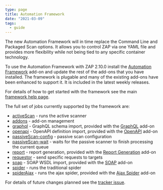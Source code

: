 ```yaml
---
type: page
title: Automation Framework
date: "2021-03-09"
tags:
  - guide
---
```


The new Automation Framework will in time replace the Command Line and Packaged Scan options.
It allows you to control ZAP via one YAML file and provides more flexibility while not being tied to any specific container technology.

To use the Automation Framework with ZAP 2.10.0 install the [Automation Framework](/docs/desktop/addons/automation-framework/)
add-on and update the rest of the add-ons that you have installed.
The framework is plugable and many of the existing add-ons have been enhanced to support it. It is included in the latest weekly releases.

For details of how to get started with the framework see the main [framework help page](/docs/desktop/addons/automation-framework/).

The full set of jobs currently supported by the framework are:

- [activeScan](/docs/desktop/addons/automation-framework/job-ascan/) - runs the active scanner
- [addons](/docs/desktop/addons/automation-framework/job-addons/) - add-on management
- [graphql](/docs/desktop/addons/graphql-support/automation/) - GraphQL schema import, provided with the [GraphQL](/docs/desktop/addons/graphql-support/) add-on
- [openapi](/docs/desktop/addons/openapi-support/automation/) - OpenAPI definition import, provided with the [OpenAPI](/docs/desktop/addons/openapi-support/) add-on
- [passiveScan-config](/docs/desktop/addons/automation-framework/job-pscanconf/) - passive scan configuration
- [passiveScan-wait](/docs/desktop/addons/automation-framework/job-pscanwait/) - waits for the passive scanner to finish processing the current queue
- [report](/docs/desktop/addons/report-generation/automation/) - report generation, provided with the [Report Generation](/docs/desktop/addons/report-generation/) add-on
- [requestor](/docs/desktop/addons/automation-framework/job-requestor/) - send specific requests to targets
- [soap](/docs/desktop/addons/soap-support/automation/) - SOAP WSDL import, provided with the [SOAP](/docs/desktop/addons/soap-support/) add-on
- [spider](/docs/desktop/addons/automation-framework/job-spider/) - runs the traditional spider
- [spiderAjax](/docs/desktop/addons/ajax-spider/automation/) - runs the ajax spider, provided with the [Ajax Spider](/docs/desktop/addons/ajax-spider/) add-on

For details of future changes planned see the [tracker issue](https://github.com/zaproxy/zaproxy/issues/6461).
